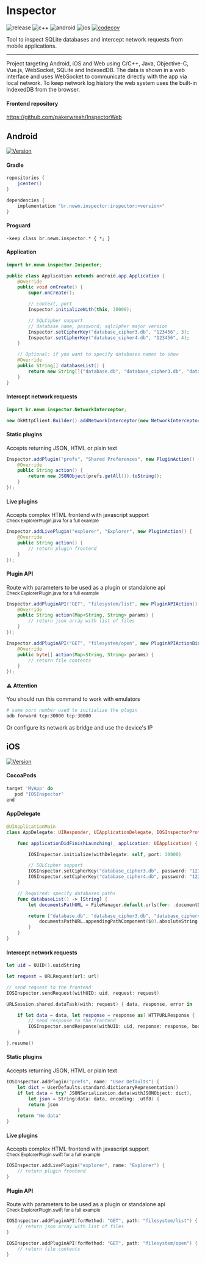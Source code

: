 # Inspector
![release](https://img.shields.io/github/v/release/pakerwreah/Inspector)
![c++](https://img.shields.io/badge/C++-17-blue.svg?style=flat&logo=c%2B%2B)
![android](https://img.shields.io/badge/Android-grey.svg?style=flat&logo=android)
![ios](https://img.shields.io/badge/iOS-grey.svg?style=flat&logo=apple)
[![codecov](https://codecov.io/gh/pakerwreah/Inspector/branch/develop/graph/badge.svg)](https://codecov.io/gh/pakerwreah/Inspector)

Tool to inspect SQLite databases and intercept network requests from mobile applications.
___

Project targeting Android, iOS and Web using C/C++, Java, Objective-C, Vue.js, WebSocket, SQLite and IndexedDB.
The data is shown in a web interface and uses WebSocket to communicate directly with the app via local network.
To keep network log history the web system uses the built-in IndexedDB from the browser.

#### Frontend repository
https://github.com/pakerwreah/InspectorWeb

## Android
[![Version](https://api.bintray.com/packages/pakerwreah/Inspector/br.newm.inspector/images/download.svg)](https://bintray.com/pakerwreah/Inspector/br.newm.inspector/_latestVersion)
#### Gradle
```gradle
repositories {
    jcenter()
}
```
```gradle
dependencies {
    implementation "br.newm.inspector:inspector:<version>"
}
```

#### Proguard
```
-keep class br.newm.inspector.* { *; }
```

#### Application
```java
import br.newm.inspector.Inspector;

public class Application extends android.app.Application {
    @Override
    public void onCreate() {
        super.onCreate();

        // context, port
        Inspector.initializeWith(this, 30000);

        // SQLCipher support
        // database name, password, sqlcipher major version
        Inspector.setCipherKey("database_cipher3.db", "123456", 3);
        Inspector.setCipherKey("database_cipher4.db", "123456", 4);
    }

    // Optional: if you want to specify databases names to show
    @Override
    public String[] databaseList() {
        return new String[]{"database.db", "database_cipher3.db", "database_cipher4.db"};
    }
}
```

#### Intercept network requests
```java
import br.newm.inspector.NetworkInterceptor;

new OkHttpClient.Builder().addNetworkInterceptor(new NetworkInterceptor());
```

#### Static plugins
Accepts returning JSON, HTML or plain text
```java
Inspector.addPlugin("prefs", "Shared Preferences", new PluginAction() {
    @Override
    public String action() {
        return new JSONObject(prefs.getAll()).toString();
    }
});
```

#### Live plugins
Accepts complex HTML frontend with javascript support
<br />
<sub>Check ExplorerPlugin.java for a full example</sub>
```java
Inspector.addLivePlugin("explorer", "Explorer", new PluginAction() {
    @Override
    public String action() {
        // return plugin frontend
    }
});
```

#### Plugin API
Route with parameters to be used as a plugin or standalone api
<br />
<sub>Check ExplorerPlugin.java for a full example</sub>
```java
Inspector.addPluginAPI("GET", "filesystem/list", new PluginAPIAction() {
    @Override
    public String action(Map<String, String> params) {
        // return json array with list of files
    }
});

Inspector.addPluginAPI("GET", "filesystem/open", new PluginAPIActionBinary() {
    @Override
    public byte[] action(Map<String, String> params) {
        // return file contents
    }
});
```

#### :warning: Attention
You should run this command to work with emulators
```bash
# same port number used to initialize the plugin
adb forward tcp:30000 tcp:30000
```
Or configure its network as bridge and use the device's IP

## iOS
[![Version](https://img.shields.io/cocoapods/v/IOSInspector.svg)](https://cocoapods.org/pods/IOSInspector)
#### CocoaPods
```gradle
target 'MyApp' do
   pod "IOSInspector"
end
```

#### AppDelegate
```swift
@UIApplicationMain
class AppDelegate: UIResponder, UIApplicationDelegate, IOSInspectorProtocol {

    func applicationDidFinishLaunching(_ application: UIApplication) {

        IOSInspector.initialize(withDelegate: self, port: 30000)

        // SQLCipher support
        IOSInspector.setCipherKey("database_cipher3.db", password: "123456", version: 3)
        IOSInspector.setCipherKey("database_cipher4.db", password: "123456", version: 4)
    }

    // Required: specify databases paths
    func databaseList() -> [String] {
        let documentsPathURL = FileManager.default.urls(for: .documentDirectory, in: .userDomainMask).first!

        return ["database.db", "database_cipher3.db", "database_cipher4.db"].map {
            documentsPathURL.appendingPathComponent($0).absoluteString
        }
    }
}
```

#### Intercept network requests
```swift
let uid = UUID().uuidString

let request = URLRequest(url: url)

// send request to the frontend
IOSInspector.sendRequest(withUID: uid, request: request)

URLSession.shared.dataTask(with: request) { data, response, error in

    if let data = data, let response = response as? HTTPURLResponse {
        // send response to the frontend
        IOSInspector.sendResponse(withUID: uid, response: response, body: data)
    }

}.resume()
```

#### Static plugins
Accepts returning JSON, HTML or plain text
```swift
IOSInspector.addPlugin("prefs", name: "User Defaults") {
    let dict = UserDefaults.standard.dictionaryRepresentation()
    if let data = try? JSONSerialization.data(withJSONObject: dict),
        let json = String(data: data, encoding: .utf8) {
        return json
    }
    return "No data"
}
```

#### Live plugins
Accepts complex HTML frontend with javascript support
<br />
<sub>Check ExplorerPlugin.swift for a full example</sub>
```swift
IOSInspector.addLivePlugin("explorer", name: "Explorer") {
    // return plugin frontend
}
```

#### Plugin API
Route with parameters to be used as a plugin or standalone api
<br />
<sub>Check ExplorerPlugin.swift for a full example</sub>
```swift
IOSInspector.addPluginAPI(forMethod: "GET", path: "filesystem/list") { params -> String in
    // return json array with list of files
}

IOSInspector.addPluginAPI(forMethod: "GET", path: "filesystem/open") { params -> Data? in
    // return file contents
}
```
